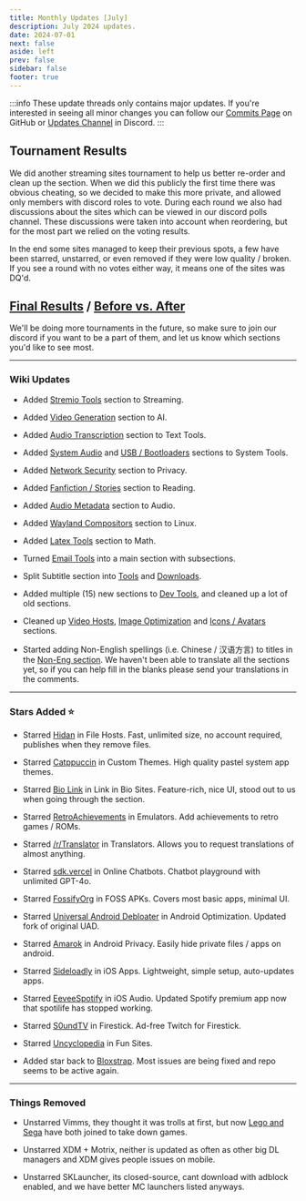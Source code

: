 ```yaml
---
title: Monthly Updates [July]
description: July 2024 updates.
date: 2024-07-01
next: false
aside: left
prev: false
sidebar: false
footer: true
---
```


<Post authors="['nbats']"/>

:::info
These update threads only contains major updates. If you're interested
in seeing all minor changes you can follow our
[Commits Page](https://github.com/fmhy/FMHYedit/commits/main) on GitHub or
[Updates Channel](https://redd.it/17f8msf) in Discord.
:::

## Tournament Results

We did another streaming sites tournament to help us better re-order and clean
up the section. When we did this publicly the first time there was obvious
cheating, so we decided to make this more private, and allowed only members with
discord roles to vote. During each round we also had discussions about the sites
which can be viewed in our discord polls channel. These discussions were taken
into account when reordering, but for the most part we relied on the voting
results.

In the end some sites managed to keep their previous spots, a few have been
starred, unstarred, or even removed if they were low quality / broken. If you
see a round with no votes either way, it means one of the sites was DQ'd.

## [Final Results](https://challonge.com/Multi_Host_Streaming.svg) / [Before vs. After](https://i.imgur.com/MXN0mR5.png)

We'll be doing more tournaments in the future, so make sure to join our discord
if you want to be a part of them, and let us know which sections you'd like to
see most.

---

### Wiki Updates

- Added [Stremio Tools](https://fmhy.net/videopiracyguide#stremio-tools) section
  to Streaming.

- Added [Video Generation](https://fmhy.net/ai#video-generation) section to AI.

- Added [Audio Transcription](https://fmhy.net/text-tools#audio-transcription)
  section to Text Tools.

- Added [System Audio](https://fmhy.net/system-tools#system-audio) and
  [USB / Bootloaders](https://fmhy.net/system-tools#usb-bootloaders) sections to
  System Tools.

- Added [Network Security](https://fmhy.net/adblockvpnguide#network-security)
  section to Privacy.

- Added
  [Fanfiction / Stories](https://fmhy.net/readingpiracyguide#fanfiction-stories)
  section to Reading.

- Added [Audio Metadata](https://fmhy.net/audiopiracyguide#audio-metadata)
  section to Audio.

- Added [Wayland Compositors](https://fmhy.net/linuxguide#wayland-compositors)
  section to Linux.

- Added [Latex Tools](https://fmhy.net/storage#latex-tools) section to Math.

- Turned [Email Tools](https://fmhy.net/internet-tools#email-tools) into a main
  section with subsections.

- Split Subtitle section into
  [Tools](https://fmhy.net/videopiracyguide#subtitles) and
  [Downloads](https://fmhy.net/videopiracyguide#download-subtitles).

- Added multiple (15) new sections to
  [Dev Tools](https://fmhy.pages.dev/devtools), and cleaned up a lot of old
  sections.

- Cleaned up [Video Hosts](https://fmhy.pages.dev/video-tools#video-file-hosts),
  [Image Optimization](https://fmhy.net/img-tools#image-optimization) and
  [Icons / Avatars](https://fmhy.net/img-tools#icons-avatars) sections.

- Started adding Non-English spellings (i.e. Chinese / 汉语方言) to titles in
  the [Non-Eng section](https://fmhy.pages.dev/non-english). We haven't been
  able to translate all the sections yet, so if you can help fill in the blanks
  please send your translations in the comments.

---

### Stars Added ⭐

- Starred [Hidan](https://fmhy.net/file-tools#file-hosts) in File Hosts. Fast,
  unlimited size, no account required, publishes when they remove files.

- Starred [Catppuccin](https://fmhy.net/system-tools#custom-themes) in Custom
  Themes. High quality pastel system app themes.

- Starred [Bio Link](https://fmhy.net/internet-tools#link-in-bio-sites) in Link
  in Bio Sites. Feature-rich, nice UI, stood out to us when going through the
  section.

- Starred [RetroAchievements](https://fmhy.net/gamingpiracyguide#emulators) in
  Emulators. Add achievements to retro games / ROMs.

- Starred [/r/Translator](https://www.reddit.com/r/translator/) in Translators.
  Allows you to request translations of almost anything.

- Starred [sdk.vercel](https://fmhy.net/ai#online-chatbots) in Online Chatbots.
  Chatbot playground with unlimited GPT-4o.

- Starred [FossifyOrg](https://fmhy.net/android-iosguide#foss-apks) in FOSS
  APKs. Covers most basic apps, minimal UI.

- Starred
  [Universal Android Debloater](https://fmhy.net/android-iosguide#optimization)
  in Android Optimization. Updated fork of original UAD.

- Starred [Amarok](https://fmhy.net/android-iosguide#android-privacy) in Android
  Privacy. Easily hide private files / apps on android.

- Starred [Sideloadly](https://fmhy.net/android-iosguide#ios-apps) in iOS Apps.
  Lightweight, simple setup, auto-updates apps.

- Starred [EeveeSpotify](https://fmhy.net/android-iosguide#ios-audio) in iOS
  Audio. Updated Spotify premium app now that spotilife has stopped working.

- Starred [S0undTV](https://fmhy.net/android-iosguide#smart-tv-firestick) in
  Firestick. Ad-free Twitch for Firestick.

- Starred [Uncyclopedia](https://fmhy.net/miscguide#random) in Fun Sites.

- Added star back to [Bloxstrap](https://fmhy.net/gaming-tools#roblox-tools).
  Most issues are being fixed and repo seems to be active again.

---

### Things Removed

- Unstarred Vimms, they thought it was trolls at first, but now
  [Lego and Sega](https://i.ibb.co/Dp9Kwk4/image.png) have both joined to take
  down games.

- Unstarred XDM + Motrix, neither is updated as often as other big DL managers
  and XDM gives people issues on mobile.

- Unstarred SKLauncher, its closed-source, cant download with adblock enabled,
  and we have better MC launchers listed anyways.
